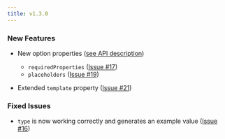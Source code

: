 ```yaml
---
title: v1.3.0
---
```


### New Features

* New option properties ([see API description](/api))
  * `requiredProperties` ([Issue #17](https://github.com/nanogiants/nestjs-swagger-api-exception-decorator/issues/17))
  * `placeholders` ([Issue #19](https://github.com/nanogiants/nestjs-swagger-api-exception-decorator/issues/16))

* Extended `template` property ([Issue #21](https://github.com/nanogiants/nestjs-swagger-api-exception-decorator/issues/21))

### Fixed Issues

* `type` is now working correctly and generates an example value ([Issue #16](https://github.com/nanogiants/nestjs-swagger-api-exception-decorator/issues/16))
